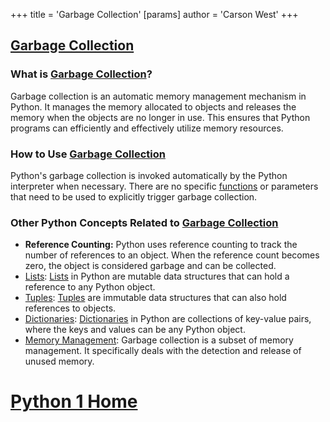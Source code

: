 +++
 title = 'Garbage Collection'
[params]
	author = 'Carson West'
+++
## [Garbage Collection](./../garbage-collection/)

### What is [Garbage Collection](./../garbage-collection/)?
Garbage collection is an automatic memory management mechanism in Python. It manages the memory allocated to objects and releases the memory when the objects are no longer in use. This ensures that Python programs can efficiently and effectively utilize memory resources.

### How to Use [Garbage Collection](./../garbage-collection/)
Python's garbage collection is invoked automatically by the Python interpreter when necessary. There are no specific [functions](./../functions/) or parameters that need to be used to explicitly trigger garbage collection.

### Other Python Concepts Related to [Garbage Collection](./../garbage-collection/)
- **Reference Counting:** Python uses reference counting to track the number of references to an object. When the reference count becomes zero, the object is considered garbage and can be collected.
- [Lists](./../lists/): [Lists](./../lists/) in Python are mutable data structures that can hold a reference to any Python object.
- [Tuples](./../tuples/): [Tuples](./../tuples/) are immutable data structures that can also hold references to objects.
- [Dictionaries](./../dictionaries/): [Dictionaries](./../dictionaries/) in Python are collections of key-value pairs, where the keys and values can be any Python object.
- [Memory Management](./../memory-management/): Garbage collection is a subset of memory management. It specifically deals with the detection and release of unused memory.
# [Python 1 Home](./../python-1-home/)